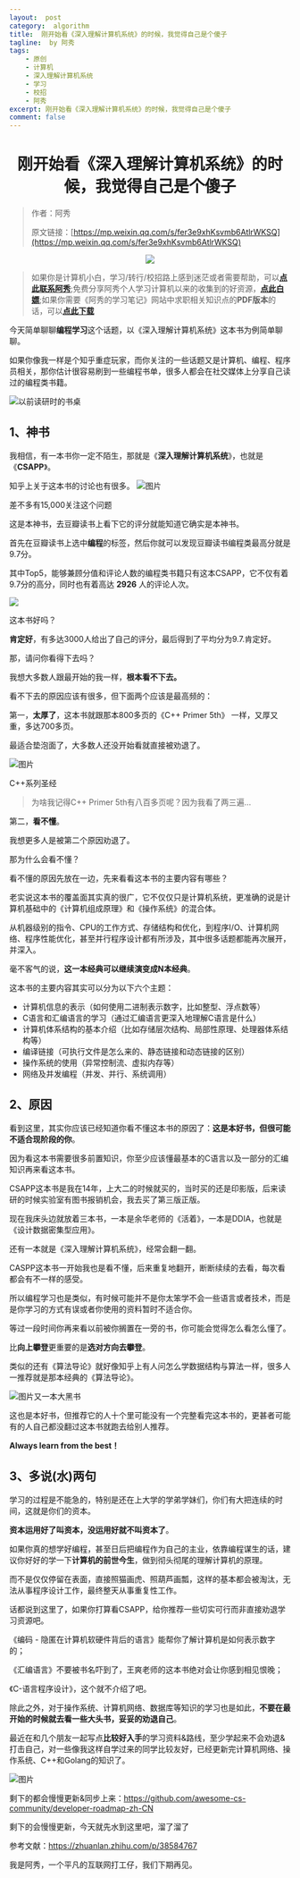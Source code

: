 ```yaml
---
layout:  post
category:  algorithm
title:  刚开始看《深入理解计算机系统》的时候，我觉得自己是个傻子
tagline:  by 阿秀
tags:
    - 原创
    - 计算机
    - 深入理解计算机系统
    - 学习
    - 校招
    - 阿秀
excerpt: 刚开始看《深入理解计算机系统》的时候，我觉得自己是个傻子
comment: false
---
```





<h1 align="center">刚开始看《深入理解计算机系统》的时候，我觉得自己是个傻子</h1>

> 作者：阿秀
>
> 原文链接：[https://mp.weixin.qq.com/s/fer3e9xhKsvmb6AtlrWKSQ](https://mp.weixin.qq.com/s/fer3e9xhKsvmb6AtlrWKSQ)


<div align="center">
  <a href="/notes/05-xiustar/01-xiustar_reading_guide/01-introduce.html#阿秀组建了一个校招学习圈子">
      <img src="https://axiu-image-bed.oss-cn-shanghai.aliyuncs.com/img/202205222116157.png">
  </a></div>


> 如果你是计算机小白，学习/转行/校招路上感到迷茫或者需要帮助，可以<font style="font-weight:bold; color:#4169E1;text-decoration:underline;">[点此联系阿秀](/notes/08-other/02-question.html#_4、阿秀-如何才能联系到你)</font>;免费分享阿秀个人学习计算机以来的收集到的好资源，<font style="font-weight:bold; color:#4169E1;text-decoration:underline;">[点此白嫖](/notes/07-resources/01-free/01-introduce.html)</font>;如果你需要《阿秀的学习笔记》网站中求职相关知识点的**PDF版本**的话，可以<font style="font-weight:bold; color:#4169E1;text-decoration:underline;">[点此下载](/notes/08-other/02-question.html#_5、如何下载阿秀的学习笔记内容pdf版本)</font> 


今天简单聊聊**编程学习**这个话题，以《深入理解计算机系统》这本书为例简单聊聊。

如果你像我一样是个知乎重症玩家，而你关注的一些话题又是计算机、编程、程序员相关，那你估计很容易刷到一些编程书单，很多人都会在社交媒体上分享自己读过的编程类书籍。

![以前读研时的书桌](https://axiu-image-bed.oss-cn-shanghai.aliyuncs.com/img/202205121709127.jpeg)



## 1、神书

我相信，有一本书你一定不陌生，那就是《**深入理解计算机系统**》，也就是《**CSAPP**》。

知乎上关于这本书的讨论也有很多。
![图片](https://axiu-image-bed.oss-cn-shanghai.aliyuncs.com/img/202205121710450.png)

差不多有15,000关注这个问题

这是本神书，去豆瓣读书上看下它的评分就能知道它确实是本神书。

首先在豆瓣读书上选中**编程**的标签，然后你就可以发现豆瓣读书编程类最高分就是9.7分。

其中Top5，能够兼顾分值和评论人数的编程类书籍只有这本CSAPP，它不仅有着9.7分的高分，同时也有着高达 **2926** 人的评论人次。

![](https://axiu-image-bed.oss-cn-shanghai.aliyuncs.com/img/202205121711233.png)



这本书好吗？

**肯定好**，有多达3000人给出了自己的评分，最后得到了平均分为9.7.肯定好。

那，请问你看得下去吗？

我想大多数人跟最开始的我一样，**根本看不下去。**

看不下去的原因应该有很多，但下面两个应该是最高频的：

第一，**太厚了**，这本书就跟那本800多页的《C++ Primer 5th》 一样，又厚又重，多达700多页。

最适合垫泡面了，大多数人还没开始看就直接被劝退了。

![图片](https://axiu-image-bed.oss-cn-shanghai.aliyuncs.com/img/202205121711258.jpeg)

C++系列圣经

> 为啥我记得C++ Primer 5th有八百多页呢？因为我看了两三遍...

第二，**看不懂**。

我想更多人是被第二个原因劝退了。

那为什么会看不懂？

看不懂的原因先放在一边，先来看看这本书的主要内容有哪些？

老实说这本书的覆盖面其实真的很广，它不仅仅只是计算机系统，更准确的说是计算机基础中的《计算机组成原理》和《操作系统》的混合体。

从机器级别的指令、CPU的工作方式、存储结构和优化，到程序I/O、计算机网络、程序性能优化，甚至并行程序设计都有所涉及，其中很多话题都能再次展开，并深入。

毫不客气的说，**这一本经典可以继续演变成N本经典**。

这本书的主要内容其实可以分为以下六个主题：

- 计算机信息的表示（如何使用二进制表示数字，比如整型、浮点数等）
- C语言和汇编语言的学习（通过汇编语言更深入地理解C语言是什么）
- 计算机体系结构的基本介绍（比如存储层次结构、局部性原理、处理器体系结构等）
- 编译链接（可执行文件是怎么来的、静态链接和动态链接的区别）
- 操作系统的使用（异常控制流、虚拟内存等）
- 网络及并发编程（并发、并行、系统调用）

## 2、原因

看到这里，其实你应该已经知道你看不懂这本书的原因了：**这是本好书，但很可能不适合现阶段的你**。

因为看这本书需要很多前置知识，你至少应该懂最基本的C语言以及一部分的汇编知识再来看这本书。

CSAPP这本书是我在14年，上大二的时候就买的，当时买的还是印影版，后来读研的时候实验室有图书报销机会，我去买了第三版正版。

现在我床头边就放着三本书，一本是余华老师的《活着》，一本是DDIA，也就是《设计数据密集型应用》。

还有一本就是《深入理解计算机系统》，经常会翻一翻。

CASPP这本书一开始我也是看不懂，后来重复地翻开，断断续续的去看，每次看都会有不一样的感受。

所以编程学习也是类似，有时候可能并不是你太笨学不会一些语言或者技术，而是是你学习的方式有误或者你使用的资料暂时不适合你。

等过一段时间你再来看以前被你搁置在一旁的书，你可能会觉得怎么看怎么懂了。

比**向上攀登**更重要的是**选对方向去攀登**。

类似的还有《算法导论》就好像知乎上有人问怎么学数据结构与算法一样，很多人一推荐就是那本经典的《算法导论》。

![图片](https://axiu-image-bed.oss-cn-shanghai.aliyuncs.com/img/202205121711687.png)又一本大黑书

这也是本好书，但推荐它的人十个里可能没有一个完整看完这本书的，更甚者可能有的人自己都没翻过这本书就跑去给别人推荐。

**Always learn from the best！**

## 3、多说(水)两句

学习的过程是不能急的，特别是还在上大学的学弟学妹们，你们有大把连续的时间，这就是你们的资本。

**资本运用好了叫资本，没运用好就不叫资本了**。

如果你真的想学好编程，甚至日后把编程作为自己的主业，依靠编程谋生的话，建议你好好的学一下**计算机的前世今生**，做到彻头彻尾的理解计算机的原理。

而不是仅仅停留在表面，直接照猫画虎、照葫芦画瓢，这样的基本都会被淘汰，无法从事程序设计工作，最终整天从事重复性工作。

话都说到这里了，如果你打算看CSAPP，给你推荐一些切实可行而非直接劝退学习资源吧。

《编码 - 隐匿在计算机软硬件背后的语言》能帮你了解计算机是如何表示数字的；

《汇编语言》不要被书名吓到了，王爽老师的这本书绝对会让你感到相见恨晚；

《C-语言程序设计》，这个就不介绍了吧。

除此之外，对于操作系统、计算机网络、数据库等知识的学习也是如此，**不要在最开始的时候就去看一些大头书，妥妥的劝退自己**。

最近在和几个朋友一起写点**比较好入手**的学习资料&路线，至少学起来不会劝退&打击自己，对一些像我这样自学过来的同学比较友好，已经更新完计算机网络、操作系统、C++和Golang的知识了。

![图片](https://axiu-image-bed.oss-cn-shanghai.aliyuncs.com/img/202205121711759.png)

剩下的都会慢慢更新&同步上来：https://github.com/awesome-cs-community/developer-roadmap-zh-CN

剩下的会慢慢更新，今天就先水到这里吧，溜了溜了

参考文献：https://zhuanlan.zhihu.com/p/38584767

我是阿秀，一个平凡的互联网打工仔，我们下期再见。
